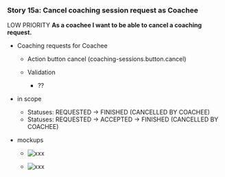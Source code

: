 ### Story 15a: Cancel coaching session request as Coachee
LOW PRIORITY
**As a coachee I want to be able to cancel a coaching request.**

-  Coaching requests for Coachee
    - Action button cancel (coaching-sessions.button.cancel)
   
    - Validation
        - ??
          
- in scope
    - Statuses: REQUESTED -> FINISHED (CANCELLED BY COACHEE) 
    - Statuses: REQUESTED -> ACCEPTED -> FINISHED (CANCELLED BY COACHEE)

- mockups
    - ![xxx](../img/xxx.png)
              
    - ![xxx](../img/xxx.png)
   
   